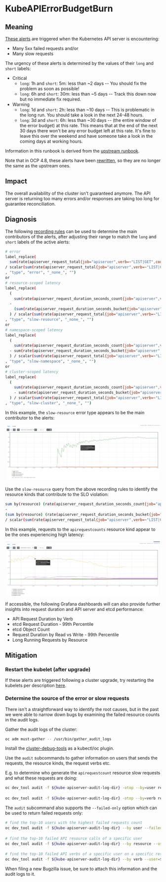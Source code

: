 # KubeAPIErrorBudgetBurn

## Meaning

[These alerts][KubeAPIErrorBudgetBurn] are triggered when the Kubernetes API
server is encountering:

* Many 5xx failed requests and/or
* Many slow requests

The urgency of these alerts is determined by the values of their `long` and
`short` labels:

* Critical
  * `long`: 1h and `short`: 5m: less than ~2 days -- You should fix the problem
as soon as possible!
  * `long`: 6h and `short`: 30m: less than ~5 days -- Track this down now but no
immediate fix required.
* Warning
  * `long`: 1d and `short`: 2h: less than ~10 days -- This is problematic in the
long run. You should take a look in the next 24-48 hours.
  * `long`: 3d and `short`: 6h: less than ~30 days -- (the entire window of the
error budget) at this rate. This means that at the end of the next 30 days there
won't be any error budget left at this rate. It's fine to leave this over the
weekend and have someone take a look in the coming days at working hours.

Information in this runbook is derived from the
[upstream runbook][upstream runbook].

Note that in OCP 4.8, these alerts have been [rewritten][alert PR], so they are
no longer the same as the upstream ones.

## Impact

The overall availability of the cluster isn't guaranteed anymore. The API
server is returning too many errors and/or responses are taking too long for
guarantee reconciliation.

## Diagnosis

The following [recording rules][recording rules] can be used to determine the
main contributors of the alerts, after adjusting their range to match the `long`
and `short` labels of the active alerts:

```sh
# error
label_replace(
  sum(rate(apiserver_request_total{job="apiserver",verb=~"LIST|GET",code=~"5.."}[1d]))
/ scalar(sum(rate(apiserver_request_total{job="apiserver",verb=~"LIST|GET"}[1d])))
, "type", "error", "_none_", "")
or
# resource-scoped latency
label_replace(
  (
    sum(rate(apiserver_request_duration_seconds_count{job="apiserver",verb=~"LIST|GET",subresource!~"proxy|log|exec",scope="resource"}[1d]))
  -
    (sum(rate(apiserver_request_duration_seconds_bucket{job="apiserver",verb=~"LIST|GET",subresource!~"proxy|log|exec",scope="resource",le="0.1"}[1d])) or vector(0))
  ) / scalar(sum(rate(apiserver_request_total{job="apiserver",verb=~"LIST|GET",subresource!~"proxy|log|exec"}[1d])))
, "type", "slow-resource", "_none_", "")
or
# namespace-scoped latency
label_replace(
  (
    sum(rate(apiserver_request_duration_seconds_count{job="apiserver",verb=~"LIST|GET",subresource!~"proxy|log|exec",scope="namespace"}[1d]))
  - sum(rate(apiserver_request_duration_seconds_bucket{job="apiserver",verb=~"LIST|GET",subresource!~"proxy|log|exec",scope="namespace",le="0.5"}[1d]))
  ) / scalar(sum(rate(apiserver_request_total{job="apiserver",verb=~"LIST|GET",subresource!~"proxy|log|exec"}[1d])))
, "type", "slow-namespace", "_none_", "")
or
# cluster-scoped latency
label_replace(
  (
    sum(rate(apiserver_request_duration_seconds_count{job="apiserver",verb=~"LIST|GET",scope="cluster"}[1d]))
    - sum(rate(apiserver_request_duration_seconds_bucket{job="apiserver",verb=~"LIST|GET",scope="cluster",le="5"}[1d]))
  ) / scalar(sum(rate(apiserver_request_total{job="apiserver",verb=~"LIST|GET"}[1d])))
, "type", "slow-cluster", "_none_", "")
```

In this example, the `slow-resource` error type appears to be the main
contributor to the alerts:

![KubeAPIErrorBudgetBurn alert error types](img/kubeapierrorbudgetburn-error-types.png)

Use the `slow-resource` query from the above recording rules to identify the
resource kinds that contribute to the SLO violation:

```sh
sum by(resource) (rate(apiserver_request_duration_seconds_count{job="apiserver",verb=~"LIST|GET",subresource!~"proxy|log|exec",scope="resource"}[1d]))
-
(sum by(resource) (rate(apiserver_request_duration_seconds_bucket{job="apiserver",verb=~"LIST|GET",subresource!~"proxy|log|exec",scope="resource",le="0.1"}[1d])) or vector(0))
/ scalar(sum(rate(apiserver_request_total{job="apiserver",verb=~"LIST|GET",subresource!~"proxy|log|exec"}[1d])))
```

In this example, requests to the `apirequestcounts` resource kind appear to be
the ones experiencing high latency:

![KubeAPIErrorBudgetBurn slow resource](img/kubeapierrorbudgetburn-slow-resource.png)

If accessible, the following Grafana dashboards will can also provide further
insights into request duration and API server and etcd performance:

* API Request Duration by Verb
* etcd Request Duration - 99th Percentile
* etcd Object Count
* Request Duration by Read vs Write - 99th Percentile
* Long Running Requests by Resource

## Mitigation

### Restart the kubelet (after upgrade)

If these alerts are triggered following a cluster upgrade, try restarting the
kubelets per description [here][5420801].

### Determine the source of the error or slow requests

There isn't a straightforward way to identify the root causes, but in the past
we were able to narrow down bugs by examining the failed resource counts in the
audit logs.

Gather the audit logs of the cluster:

```sh
oc adm must-gather -- /usr/bin/gather_audit_logs
```

Install the [cluster-debug-tools][cluster-debug-tools] as a kubectl/oc plugin.

Use the `audit` subcommands to gather information on users that sends the
requests, the resource kinds, the request verbs etc.

E.g. to determine who generate the `apirequestcount` resource slow requests and
what these requests are doing:

```sh
oc dev_tool audit -f ${kube-apiserver-audit-log-dir} -otop --by=user resource="apirequestcounts"

oc dev_tool audit -f ${kube-apiserver-audit-log-dir} -otop --by=verb resource="apirequestcounts" --user=${top-user-from-last-command}
```

The `audit` subcommand also supports the `--failed-only` option which can be
used to return failed requests only:

```sh
# find the top-10 users with the highest failed requests count
oc dev_tool audit -f ${kube-apiserver-audit-log-dir} --by user --failed-only -otop

# find the top-10 failed API resource calls of a specific user
oc dev_tool audit -f ${kube-apiserver-audit-log-dir} --by resource --user=${service_account} --failed-only -otop

# find the top-10 failed API verbs of a specific user on a specific resource
oc dev_tool audit -f ${kube-apiserver-audit-log-dir} --by verb --user=${service_account} --resource=${resources} --failed-only -otop
```

When filing a new Bugzilla issue, be sure to attach this information and the
audit logs to it.

[alert PR]: https://github.com/openshift/cluster-kube-apiserver-operator/pull/1126
[cluster-debug-tools]: https://github.com/openshift/cluster-debug-tools
[KubeAPIErrorBudgetBurn]: https://github.com/openshift/cluster-kube-apiserver-operator/blob/622c08f101555be4584cb897f68f772777b32ada/bindata/v4.1.0/alerts/kube-apiserver-slos.yaml
[recording rules]: https://github.com/openshift/cluster-kube-apiserver-operator/blob/c1c38912859e8b023a1da9168960e2c712068d5b/bindata/v4.1.0/alerts/kube-apiserver-slos.yaml#L234-L267
[upstream runbook]: https://github.com/prometheus-operator/kube-prometheus/wiki/KubeAPIErrorBudgetBurn
[5420801]: https://access.redhat.com/solutions/5420801
